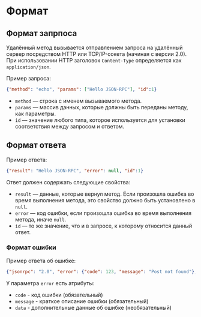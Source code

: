 # Формат

## Формат запрпоса

Удалённый метод вызывается отправлением запроса на удалённый сервер посредством HTTP или TCP/IP-сокета (начиная с версии 2.0).
При использовании HTTP заголовок `Content-Type` определяется как `application/json`.

Пример запроса:

```json
{"method": "echo", "params": ["Hello JSON-RPC"], "id":1}
```

* `method` — строка с именем вызываемого метода.
* `params` — массив данных, которые должны быть переданы методу, как параметры.
* `id` — значение любого типа, которое используется для установки соответствия между запросом и ответом.

## Формат ответа

Пример ответа:

```json
{"result": "Hello JSON-RPC", "error": null, "id":1}
```

Ответ должен содержать следующие свойства:

* `result` — данные, которые вернул метод. Если произошла ошибка во время выполнения метода, это свойство должно быть установлено в `null`.
* `error` — код ошибки, если произошла ошибка во время выполнения метода, иначе `null`.
* `id` — то же значение, что и в запросе, к которому относится данный ответ.

### Формат ошибки

Пример ответа об ошибке:

```json
{"jsonrpc": "2.0", "error": {"code": 123, "message": "Post not found"}, "id": "1"}
```

У параметра `error` есть атрибуты:

* `code` - код ошибки (обязательный)
* `message` - краткое описание ошибки (обязательный)
* `data` - дополнительные данные об ошибке (необязательный)
